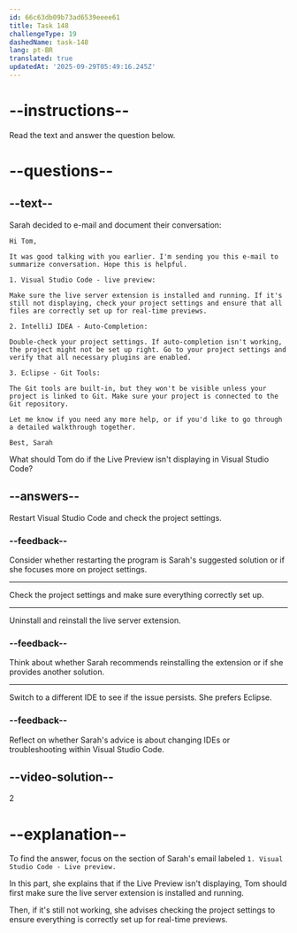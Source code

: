 ```yaml
---
id: 66c63db09b73ad6539eeee61
title: Task 148
challengeType: 19
dashedName: task-148
lang: pt-BR
translated: true
updatedAt: '2025-09-29T05:49:16.245Z'
---
```

<!-- READING -->

# --instructions--

Read the text and answer the question below.

# --questions--

## --text--

Sarah decided to e-mail and document their conversation:

`Hi Tom,`

`It was good talking with you earlier. I'm sending you this e-mail to summarize conversation. Hope this is helpful.`

`1. Visual Studio Code - live preview:`

`Make sure the live server extension is installed and running. If it's still not displaying, check your project settings and ensure that all files are correctly set up for real-time previews.`

`2. IntelliJ IDEA - Auto-Completion:`

`Double-check your project settings. If auto-completion isn't working, the project might not be set up right. Go to your project settings and verify that all necessary plugins are enabled.`

`3. Eclipse - Git Tools:`

`The Git tools are built-in, but they won't be visible unless your project is linked to Git. Make sure your project is connected to the Git repository.`

`Let me know if you need any more help, or if you'd like to go through a detailed walkthrough together.`

`Best, Sarah`

What should Tom do if the Live Preview isn't displaying in Visual Studio Code?

## --answers--

Restart Visual Studio Code and check the project settings.

### --feedback--

Consider whether restarting the program is Sarah's suggested solution or if she focuses more on project settings.

---

Check the project settings and make sure everything correctly set up.

---

Uninstall and reinstall the live server extension.

### --feedback--

Think about whether Sarah recommends reinstalling the extension or if she provides another solution.

---

Switch to a different IDE to see if the issue persists. She prefers Eclipse.

### --feedback--

Reflect on whether Sarah's advice is about changing IDEs or troubleshooting within Visual Studio Code.

## --video-solution--

2

# --explanation--

To find the answer, focus on the section of Sarah's email labeled `1. Visual Studio Code - Live preview.` 

In this part, she explains that if the Live Preview isn't displaying, Tom should first make sure the live server extension is installed and running. 

Then, if it's still not working, she advises checking the project settings to ensure everything is correctly set up for real-time previews.
